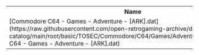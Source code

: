 <table>
<tr><th>Name</th><th>Size</th></tr>
<tr><td>[Commodore C64 - Games - Adventure - [ARK].dat](https://raw.githubusercontent.com/open-retrogaming-archive/dat-catalog/main/root/basic/TOSEC/Commodore/C64/Games/Adventure/[ARK]/Commodore C64 - Games - Adventure - [ARK].dat)</td><td>1313</td></tr>
</table>
